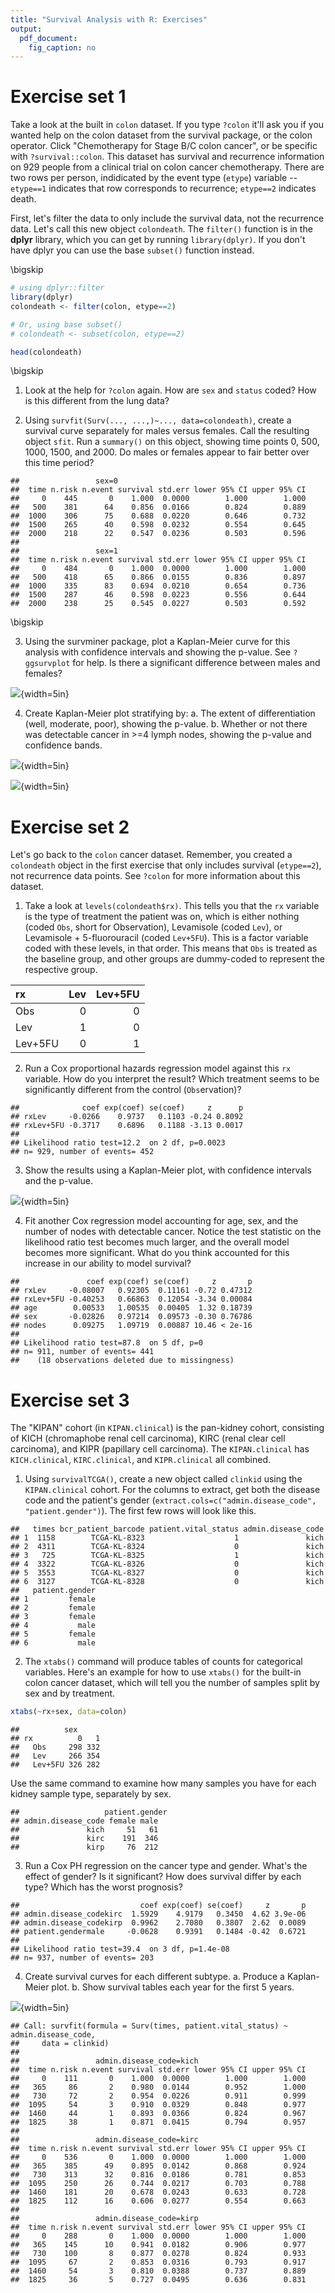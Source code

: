 ```yaml
---
title: "Survival Analysis with R: Exercises"
output: 
  pdf_document: 
    fig_caption: no
---
```


# Exercise set 1

Take a look at the built in `colon` dataset. If you type `?colon` it'll ask you if you wanted help on the colon dataset from the survival package, or the colon operator. Click "Chemotherapy for Stage B/C colon cancer", or be specific with `?survival::colon`. This dataset has survival and recurrence information on 929 people from a clinical trial on colon cancer chemotherapy. There are two rows per person, indidicated by the event type (`etype`) variable -- `etype==1` indicates that row corresponds to recurrence; `etype==2` indicates death. 

First, let's filter the data to only include the survival data, not the recurrence data. Let's call this new object `colondeath`. The `filter()` function is in the **dplyr** library, which you can get by running `library(dplyr)`. If you don't have dplyr you can use the base `subset()` function instead.


\bigskip

```r
# using dplyr::filter
library(dplyr)
colondeath <- filter(colon, etype==2)

# Or, using base subset()
# colondeath <- subset(colon, etype==2)

head(colondeath)
```

\bigskip

1. Look at the help for `?colon` again. How are `sex` and `status` coded? How is this different from the lung data?

2. Using `survfit(Surv(..., ...,)~..., data=colondeath)`, create a survival curve separately for males versus females. Call the resulting object `sfit`. Run a `summary()` on this object, showing time points 0, 500, 1000, 1500, and 2000. Do males or females appear to fair better over this time period?


```
##                 sex=0 
##  time n.risk n.event survival std.err lower 95% CI upper 95% CI
##     0    445       0    1.000  0.0000        1.000        1.000
##   500    381      64    0.856  0.0166        0.824        0.889
##  1000    306      75    0.688  0.0220        0.646        0.732
##  1500    265      40    0.598  0.0232        0.554        0.645
##  2000    218      22    0.547  0.0236        0.503        0.596
## 
##                 sex=1 
##  time n.risk n.event survival std.err lower 95% CI upper 95% CI
##     0    484       0    1.000  0.0000        1.000        1.000
##   500    418      65    0.866  0.0155        0.836        0.897
##  1000    335      83    0.694  0.0210        0.654        0.736
##  1500    287      46    0.598  0.0223        0.556        0.644
##  2000    238      25    0.545  0.0227        0.503        0.592
```

\bigskip

3. Using the survminer package, plot a Kaplan-Meier curve for this analysis with confidence intervals and showing the p-value. See `?ggsurvplot` for help. Is there a significant difference between males and females?

![](../_site/r-survival_files/figure-html/unnamed-chunk-5-1.png){width=5in}

4. Create Kaplan-Meier plot stratifying by:
    a. The extent of differentiation (well, moderate, poor), showing the p-value.
    b. Whether or not there was detectable cancer in >=4 lymph nodes, showing the p-value and confidence bands.
    
![](../_site/r-survival_files/figure-html/unnamed-chunk-6-1.png){width=5in}

![](../_site/r-survival_files/figure-html/unnamed-chunk-6-2.png){width=5in}

# Exercise set 2

Let's go back to the `colon` cancer dataset. Remember, you created a `colondeath` object in the first exercise that only includes survival (`etype==2`), not recurrence data points. See `?colon` for more information about this dataset. 

1. Take a look at `levels(colondeath$rx)`. This tells you that the `rx` variable is the type of treatment the patient was on, which is either nothing (coded `Obs`, short for Observation), Levamisole (coded `Lev`), or Levamisole + 5-fluorouracil (coded `Lev+5FU`). This is a factor variable coded with these levels, in that order. This means that `Obs` is treated as the baseline group, and other groups are dummy-coded to represent the respective group.


|rx      | Lev| Lev+5FU|
|:-------|---:|-------:|
|Obs     |   0|       0|
|Lev     |   1|       0|
|Lev+5FU |   0|       1|

2. Run a Cox proportional hazards regression model against this `rx` variable. How do you interpret the result? Which treatment seems to be significantly different from the control (`Obs`ervation)?


```
##              coef exp(coef) se(coef)     z      p
## rxLev     -0.0266    0.9737   0.1103 -0.24 0.8092
## rxLev+5FU -0.3717    0.6896   0.1188 -3.13 0.0017
## 
## Likelihood ratio test=12.2  on 2 df, p=0.0023
## n= 929, number of events= 452
```

3. Show the results using a Kaplan-Meier plot, with confidence intervals and the p-value.

![](../_site/r-survival_files/figure-html/unnamed-chunk-13-1.png){width=5in}

4. Fit another Cox regression model accounting for age, sex, and the number of nodes with detectable cancer. Notice the test statistic on the likelihood ratio test becomes much larger, and the overall model becomes more significant. What do you think accounted for this increase in our ability to model survival?


```
##               coef exp(coef) se(coef)     z       p
## rxLev     -0.08007   0.92305  0.11161 -0.72 0.47312
## rxLev+5FU -0.40253   0.66863  0.12054 -3.34 0.00084
## age        0.00533   1.00535  0.00405  1.32 0.18739
## sex       -0.02826   0.97214  0.09573 -0.30 0.76786
## nodes      0.09275   1.09719  0.00887 10.46 < 2e-16
## 
## Likelihood ratio test=87.8  on 5 df, p=0
## n= 911, number of events= 441 
##    (18 observations deleted due to missingness)
```

# Exercise set 3

The "KIPAN" cohort (in `KIPAN.clinical`) is the pan-kidney cohort, consisting of KICH (chromaphobe renal cell carcinoma), KIRC (renal clear cell carcinoma), and KIPR (papillary cell carcinoma). The `KIPAN.clinical` has `KICH.clinical`, `KIRC.clinical`, and `KIPR.clinical` all combined. 

1. Using `survivalTCGA()`, create a new object called `clinkid` using the `KIPAN.clinical` cohort. For the columns to extract, get both the disease code and the patient's gender (`extract.cols=c("admin.disease_code", "patient.gender")`). The first few rows will look like this. 


```
##   times bcr_patient_barcode patient.vital_status admin.disease_code
## 1  1158        TCGA-KL-8323                    1               kich
## 2  4311        TCGA-KL-8324                    0               kich
## 3   725        TCGA-KL-8325                    1               kich
## 4  3322        TCGA-KL-8326                    0               kich
## 5  3553        TCGA-KL-8327                    0               kich
## 6  3127        TCGA-KL-8328                    0               kich
##   patient.gender
## 1         female
## 2         female
## 3         female
## 4           male
## 5         female
## 6           male
```

2. The `xtabs()` command will produce tables of counts for categorical variables. Here's an example for how to use `xtabs()` for the built-in colon cancer dataset, which will tell you the number of samples split by sex and by treatment.


```r
xtabs(~rx+sex, data=colon)
```

```
##          sex
## rx          0   1
##   Obs     298 332
##   Lev     266 354
##   Lev+5FU 326 282
```

Use the same command to examine how many samples you have for each kidney sample type, separately by sex. 


```
##                   patient.gender
## admin.disease_code female male
##               kich     51   61
##               kirc    191  346
##               kirp     76  212
```

3. Run a Cox PH regression on the cancer type and gender. What's the effect of gender? Is it significant? How does survival differ by each type? Which has the worst prognosis?


```
##                           coef exp(coef) se(coef)     z       p
## admin.disease_codekirc  1.5929    4.9179   0.3450  4.62 3.9e-06
## admin.disease_codekirp  0.9962    2.7080   0.3807  2.62  0.0089
## patient.gendermale     -0.0628    0.9391   0.1484 -0.42  0.6721
## 
## Likelihood ratio test=39.4  on 3 df, p=1.4e-08
## n= 937, number of events= 203
```

4. Create survival curves for each different subtype. 
    a. Produce a Kaplan-Meier plot. 
    b. Show survival tables each year for the first 5 years.

![](../_site/r-survival_files/figure-html/unnamed-chunk-33-1.png){width=5in}

```
## Call: survfit(formula = Surv(times, patient.vital_status) ~ admin.disease_code, 
##     data = clinkid)
## 
##                 admin.disease_code=kich 
##  time n.risk n.event survival std.err lower 95% CI upper 95% CI
##     0    111       0    1.000  0.0000        1.000        1.000
##   365     86       2    0.980  0.0144        0.952        1.000
##   730     72       2    0.954  0.0226        0.911        0.999
##  1095     54       3    0.910  0.0329        0.848        0.977
##  1460     44       1    0.893  0.0366        0.824        0.967
##  1825     38       1    0.871  0.0415        0.794        0.957
## 
##                 admin.disease_code=kirc 
##  time n.risk n.event survival std.err lower 95% CI upper 95% CI
##     0    536       0    1.000  0.0000        1.000        1.000
##   365    385      49    0.895  0.0142        0.868        0.924
##   730    313      32    0.816  0.0186        0.781        0.853
##  1095    250      26    0.744  0.0217        0.703        0.788
##  1460    181      20    0.678  0.0243        0.633        0.728
##  1825    112      16    0.606  0.0277        0.554        0.663
## 
##                 admin.disease_code=kirp 
##  time n.risk n.event survival std.err lower 95% CI upper 95% CI
##     0    288       0    1.000  0.0000        1.000        1.000
##   365    145      10    0.941  0.0182        0.906        0.977
##   730    100       8    0.877  0.0278        0.824        0.933
##  1095     67       2    0.853  0.0316        0.793        0.917
##  1460     54       3    0.810  0.0388        0.737        0.889
##  1825     36       5    0.727  0.0495        0.636        0.831
```
